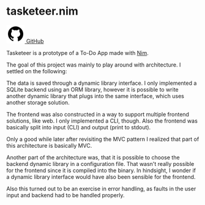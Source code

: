 [creationTime]:- "Feb 13. 2023"
[lastWriteTime]:- "Feb 13. 2023"

# tasketeer.nim

<a href="https://github.com/aMOPel/tasketeer.nim">
<img src="assets/icons8-github.svg" alt="GitHub" class="inline m-1 dark:invert">
GitHub</a>

Tasketeer is a prototype of a To-Do App made with [Nim](https://nim-lang.org/).

The goal of this project was mainly to play around with architecture.
I settled on the following:

The data is saved through a dynamic library interface. 
I only implemented a SQLite backend using an ORM library,
however it is possible to write another dynamic library that plugs into the same
interface, which uses another storage solution.

The frontend was also constructed in a way to support multiple frontend solutions, like web.
I only implemented a CLI, though. 
Also the frontend was basically split into input (CLI) and output (print to stdout).

Only a good while later after revisiting the MVC pattern I
realized that part of this architecture is basically MVC.

Another part of the architecture was, that it is possible to choose the backend 
dynamic library in a configuration file.
That wasn't really possible for the frontend since it is compiled into the binary.
In hindsight, I wonder if a dynamic library interface would have also been sensible for the frontend.

Also this turned out to be an exercise in error handling,
as faults in the user input and backend had to be handled properly.
